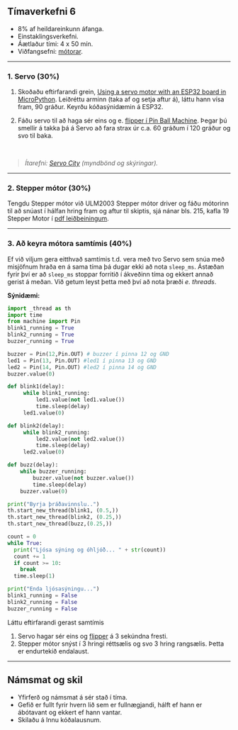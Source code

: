 ## Tímaverkefni 6 

- 8% af heildareinkunn áfanga.
- Einstaklingsverkefni.
- Áætlaður tími: 4 x 50 mín.
- Viðfangsefni: [mótorar](https://github.com/VESM1VS/AFANGI/wiki/Mekatr%C3%B3nik).

---

### 1. Servo (30%) 

1. Skoðaðu eftirfarandi grein, [Using a servo motor with an ESP32 board in MicroPython](https://www.upesy.com/blogs/tutorials/esp32-servo-motor-sg90-on-micropython). Leiðréttu arminn (taka af og setja aftur á), láttu hann vísa fram, 90 gráður. Keyrðu kóðasýnidæmin á ESP32.  <br>

1. Fáðu servo til að haga sér eins og e. [flipper í Pin Ball Machine](https://www.youtube.com/watch?v=Orxx7UImOYM&ab_channel=PinballHelp). Þegar þú smellir á takka þá á Servo að fara strax úr c.a. 60 gráðum í 120 gráður og svo til baka.

<br>

> _Ítarefni: [Servo City](https://www.servocity.com/servo-faqs/) (myndbönd og skýringar)._

---

### 2. Stepper mótor (30%) 
Tengdu Stepper mótor við ULM2003 Stepper mótor driver og fáðu mótorinn til að snúast í hálfan hring fram og aftur til skiptis, sjá nánar bls. 215, kafla 19 Stepper Motor í [pdf leiðbeiningum](https://github.com/VESM1VS/AFANGI/blob/main/Kennsluefni/Python_Tutorial.pdf).

---

### 3. Að keyra mótora samtímis (40%)

Ef við viljum gera eitthvað samtímis t.d. vera með tvo Servo sem snúa með misjöfnum hraða en á sama tíma þá dugar ekki að nota `sleep_ms`. Ástæðan fyrir því er að `sleep_ms` stoppar forritið í ákveðinn tíma og ekkert annað gerist á meðan. Við getum leyst þetta með því að nota þræði  _e. threads_.

**Sýnidæmi:**

```python
import _thread as th
import time
from machine import Pin
blink1_running = True
blink2_running = True
buzzer_running = True

buzzer = Pin(12,Pin.OUT) # buzzer í pinna 12 og GND
led1 = Pin(13, Pin.OUT) #led1 í pinna 13 og GND
led2 = Pin(14, Pin.OUT) #led2 í pinna 14 og GND
buzzer.value(0)

def blink1(delay):
     while blink1_running:
         led1.value(not led1.value())
         time.sleep(delay)
     led1.value(0)

def blink2(delay):
     while blink2_running:
         led2.value(not led2.value())
         time.sleep(delay)
     led2.value(0)

def buzz(delay):
    while buzzer_running:
        buzzer.value(not buzzer.value())
        time.sleep(delay)
    buzzer.value(0)

print("Byrja þráðavinnslu..")
th.start_new_thread(blink1, (0.5,))
th.start_new_thread(blink2, (0.25,))
th.start_new_thread(buzz,(0.25,))

count = 0
while True:
  print("Ljósa sýning og óhljóð... " + str(count))
  count += 1
  if count >= 10:
    break
  time.sleep(1)

print("Enda ljósasýningu...")
blink1_running = False
blink2_running = False
buzzer_running = False
```

Láttu eftirfarandi gerast samtímis

1. Servo hagar sér eins og [flipper](https://www.youtube.com/shorts/gBAMq95YVXU) á 3 sekúndna fresti.
1. Stepper mótor snýst í 3 hringi réttsælis og svo 3 hring rangsælis. Þetta er endurtekið endalaust.

---

## Námsmat og skil
- Yfirferð og námsmat á sér stað í tíma.
- Gefið er fullt fyrir hvern lið sem er fullnægjandi, hálft ef hann er ábótavant og ekkert ef hann vantar.
- Skilaðu á Innu kóðalausnum.


